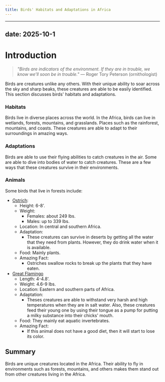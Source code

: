 ```yaml
---
title: Birds' Habitats and Adaptations in Africa
---
```

---
date: 2025-10-1
---
# Introduction

>_"Birds are indicators of the environment. If they are in trouble, we know we’ll soon be in trouble."_ 
>— Roger Tory Peterson (ornithologist)

Birds are creatures unlike any others. With their unique ability to soar across the sky and sharp beaks, these creatures are able to be easily identified. This section discusses birds' habitats and adaptations.
### Habitats

Birds live in diverse places across the world. In the Africa, birds can live in wetlands, forests, mountains, and grasslands. Places such as the rainforest, mountains, and coasts. These creatures are able to adapt to their surroundings in amazing ways.
### Adaptations

Birds are able to use their flying abilities to catch creatures in the air. Some are able to dive into bodies of water to catch creatures. These are a few ways that these creatures survive in their environments.
### Animals

Some birds that live in forests include:  
- [Ostrich](https://th.bing.com/th/id/R.02dc1b7c5d7656a94ce182f6457745a5?rik=K68ln0OKCuyxsw&pid=ImgRaw&r=0):
	- Height: 6-8'.
	- Weight: 
		- Females: about 249 lbs.
		- Males: up to 339 lbs.
	- Location: In central and southern Africa.
	- Adaptation:
		- These creatures can survive in deserts by getting all the water that they need from plants. However, they do drink water when it is available.
	- Food: Mainly plants.
	- Amazing Fact: 
		- Ostriches swallow rocks to break up the plants that they have eaten.
- [Great Flamingo](https://th.bing.com/th/id/R.2074fa4c62e0c893d1ec48fee5f28db8?rik=b32%2fGKG38zMELw&riu=http%3a%2f%2fimages1.wikia.nocookie.net%2f__cb20111222013814%2fichigomomomiyaevolution%2fimages%2f8%2f8d%2fGreater_Flamingo_(African_Animals).jpg&ehk=nstSUT7EWrg9ZjjaAJ5lt17CfLuigfMx95qRzmdFKZ4%3d&risl=&pid=ImgRaw&r=0)
	- Length: 4-4.8'.
	- Weight: 4.6-9 lbs.
	- Location: Eastern and southern parts of Africa.
	- Adaptation:
		- Theses creatures are able to withstand very harsh and high temperatures when they are in salt water. Also, these creatures feed their young one by using their tongue as a pump for putting a milky substance into their chicks' mouth. 
	- Food: They mainly eat aquatic invertebrates.
	- Amazing Fact: 
		- If this animal does not have a good diet, then it will start to lose its color.

## Summary

Birds are unique creatures located in the Africa. Their ability to fly in environments such as forests, mountains, and others makes them stand out from other creatures living in the Africa.